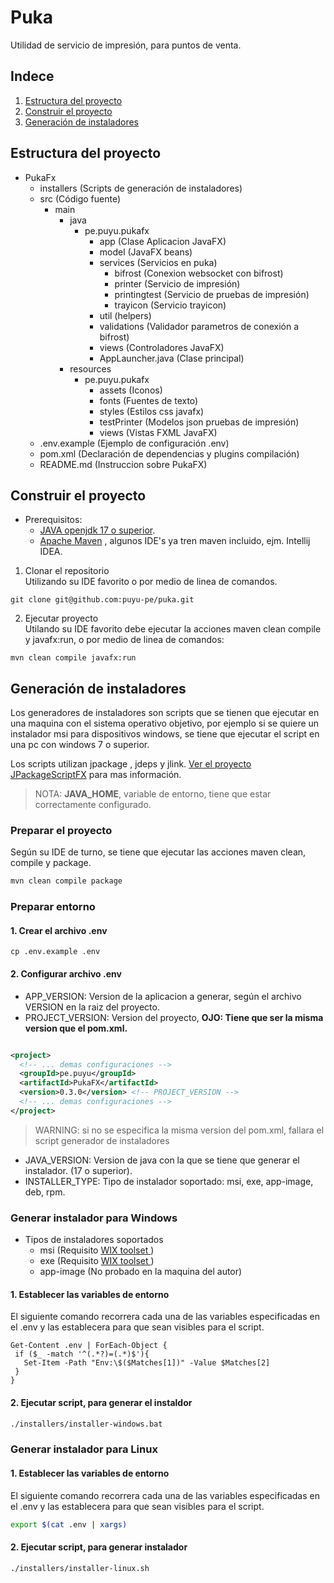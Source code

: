 # Puka

Utilidad de servicio de impresión, para puntos de venta.

## Indece

1. [Estructura del proyecto](#estructura-del-proyecto)
2. [Construir el proyecto](#construir-el-proyecto)
3. [Generación de instaladores](#generación-de-instaladores)

## Estructura del proyecto

- PukaFx
  - installers (Scripts de generación de instaladores)
  - src (Código fuente)
    - main
      - java
        - pe.puyu.pukafx
          - app (Clase Aplicacion JavaFX)
          - model (JavaFX beans)
          - services (Servicios en puka)
            - bifrost (Conexion websocket con bifrost)
            - printer (Servicio de impresión)
            - printingtest (Servicio de pruebas de impresión)
            - trayicon (Servicio trayicon)
          - util (helpers)
          - validations (Validador parametros de conexión a bifrost)
          - views (Controladores JavaFX)
          - AppLauncher.java (Clase principal)
      - resources
        - pe.puyu.pukafx
          - assets (Iconos)
          - fonts (Fuentes de texto)
          - styles (Estilos css javafx)
          - testPrinter (Modelos json pruebas de impresión)
          - views (Vistas FXML JavaFX)
  - .env.example (Ejemplo de configuración .env)
  - pom.xml (Declaración de dependencias y plugins compilación)
  - README.md (Instruccion sobre PukaFX)

## Construir el proyecto

* Prerequisitos:
  * [JAVA openjdk 17 o superior](https://ed.team/blog/instalar-openjdk-en-linux).
  * [Apache Maven](https://ubunlog.com/apache-maven-instalacion-ubuntu/) , algunos IDE's ya tren maven incluido, ejm.
    Intellij IDEA.

1. Clonar el repositorio<br>
   Utilizando su IDE favorito o por medio de linea de comandos.

```
git clone git@github.com:puyu-pe/puka.git
```

2. Ejecutar proyecto<br>
   Utilando su IDE favorito debe ejecutar la acciones maven clean
   compile y javafx:run, o por medio de linea de comandos:

```
mvn clean compile javafx:run
```

## Generación de instaladores

Los generadores de instaladores son scripts que se tienen que ejecutar
en una maquina con el sistema operativo objetivo, por ejemplo si se quiere
un instalador msi para dispositivos windows, se tiene que ejecutar el script
en una pc con windows 7 o superior.<br>

Los scripts utilizan jpackage , jdeps y jlink. 
[Ver el proyecto JPackageScriptFX](https://github.com/dlemmermann/JPackageScriptFX.git)
para mas información.

> NOTA: **JAVA_HOME**, variable de entorno, tiene que estar correctamente configurado.

### Preparar el proyecto

Según su IDE de turno, se tiene que ejecutar las acciones maven
clean, compile y package.

```bash
mvn clean compile package
```

### Preparar entorno

#### 1. Crear el archivo .env

```
cp .env.example .env
```

#### 2. Configurar archivo .env

* APP_VERSION: Version de la aplicacion a generar, según el archivo
  VERSION en la raiz del proyecto.
* PROJECT_VERSION: Version del proyecto,
  **OJO: Tiene que ser la misma version que el pom.xml.**

```xml

<project>
  <!-- ... demas configuraciones -->
  <groupId>pe.puyu</groupId>
  <artifactId>PukaFX</artifactId>
  <version>0.3.0</version> <!-- PROJECT_VERSION -->
  <!-- ... demas configuraciones -->
</project>
```

> WARNING: si no se especifica la misma version del pom.xml, fallara el script generador de instaladores

* JAVA_VERSION: Version de java con la que se tiene que generar
  el instalador. (17 o superior).
* INSTALLER_TYPE: Tipo de instalador soportado: msi, exe, app-image, deb, rpm.

### Generar instalador para Windows

* Tipos de instaladores soportados
  * msi (Requisito [WIX toolset ](https://wixtoolset.org))
  * exe (Requisito [WIX toolset ](https://wixtoolset.org))
  * app-image (No probado en la maquina del autor)

#### 1. Establecer las variables de entorno

El siguiente comando recorrera cada una de las variables especificadas
en el .env y las establecera para que sean visibles para el script.

```shell
Get-Content .env | ForEach-Object {
 if ($_ -match '^(.*?)=(.*)$'){
   Set-Item -Path "Env:\$($Matches[1])" -Value $Matches[2]
 }
}
```

#### 2. Ejecutar script, para generar el instaldor

```bash
./installers/installer-windows.bat
```

### Generar instalador para Linux

#### 1. Establecer las variables de entorno

El siguiente comando recorrera cada una de las variables especificadas
en el .env y las establecera para que sean visibles para el script.

```bash
export $(cat .env | xargs)
```

#### 2. Ejecutar script, para generar instalador

```bash
./installers/installer-linux.sh
```

